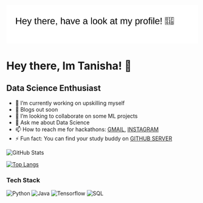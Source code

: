![](introgit.svg)


# Hey there, Im Tanisha! 👋

## Data Science Enthusiast

- 🔭 I’m currently working on upskilling myself
- 🌱 Blogs out soon
- 👯 I’m looking to collaborate on some ML projects
- 💬 Ask me about Data Science
- 📫 How to reach me for hackathons: [GMAIL](mailto:tanishaness22@gmail.com), [INSTAGRAM](https://www.instagram.com/tannishaness/)
- ⚡ Fun fact: You can find your study buddy on [GITHUB SERVER](https://discord.gg/zN92t7V5)

![GitHub Stats](https://github-readme-stats.vercel.app/api?username=yourusername&show_icons=true&theme=radical)

[![Top Langs](https://github-readme-stats.vercel.app/api/top-langs/?username=yourusername&layout=compact)](https://github.com/anuraghazra/github-readme-stats)

### Tech Stack
![Python](https://img.shields.io/badge/-Python-blue)
![Java](https://img.shields.io/badge/-Java-orange)
![Tensorflow](https://img.shields.io/badge/-Tensorflow-green)
![SQL](https://img.shields.io/badge/-SQL-red) 
